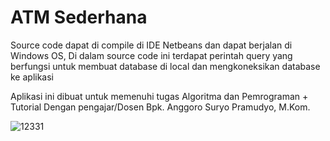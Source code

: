 # ATM Sederhana
Source code dapat di compile di IDE Netbeans dan dapat berjalan di Windows OS,
Di dalam source code ini terdapat perintah query yang berfungsi untuk membuat database di local
dan mengkoneksikan database ke aplikasi

Aplikasi ini dibuat untuk memenuhi tugas Algoritma dan Pemrograman + Tutorial
Dengan pengajar/Dosen Bpk. Anggoro Suryo Pramudyo, M.Kom.

![12331](https://user-images.githubusercontent.com/95891466/145505974-6881ef67-d5a5-4e47-84ff-b44fa1446bd6.png)
